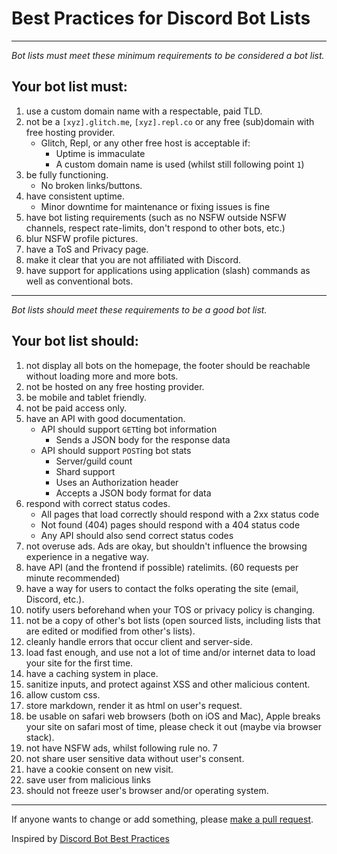 # Best Practices for Discord Bot Lists

---

*Bot lists must meet these minimum requirements to be considered a bot list.*

## Your bot list must:

1. use a custom domain name with a respectable, paid TLD.
2. not be a `[xyz].glitch.me`, `[xyz].repl.co` or any free (sub)domain with free hosting provider.
   - Glitch, Repl, or any other free host is acceptable if:
      - Uptime is immaculate
      - A custom domain name is used (whilst still following point `1`)
3. be fully functioning.
   - No broken links/buttons.
4. have consistent uptime.
   - Minor downtime for maintenance or fixing issues is fine
5. have bot listing requirements (such as no NSFW outside NSFW channels, respect rate-limits, don't respond to other bots, etc.)
6. blur NSFW profile pictures.
7. have a ToS and Privacy page.
8. make it clear that you are not affiliated with Discord.
9. have support for applications using application (slash) commands as well as conventional bots.

---

*Bot lists should meet these requirements to be a good bot list.*

## Your bot list should:

1. not display all bots on the homepage, the footer should be reachable without loading more and more bots.
2. not be hosted on any free hosting provider.
3. be mobile and tablet friendly.
4. not be paid access only.
5. have an API with good documentation.
   - API should support `GET`ting bot information
      - Sends a JSON body for the response data
   - API should support `POST`ing bot stats
      - Server/guild count
      - Shard support
      - Uses an Authorization header
      - Accepts a JSON body format for data
6. respond with correct status codes.
   - All pages that load correctly should respond with a 2xx status code
   - Not found (404) pages should respond with a 404 status code
   - Any API should also send correct status codes
7. not overuse ads. Ads are okay, but shouldn't influence the browsing experience in a negative way.
8. have API (and the frontend if possible) ratelimits. (60 requests per minute recommended)
9. have a way for users to contact the folks operating the site (email, Discord, etc.).
10. notify users beforehand when your TOS or privacy policy is changing.
11. not be a copy of other's bot lists (open sourced lists, including lists that are edited or modified from other's lists).
12. cleanly handle errors that occur client and server-side.
13. load fast enough, and use not a lot of time and/or internet data to load your site for the first time.
14. have a caching system in place.
16. sanitize inputs, and protect against XSS and other malicious content.
18. allow custom css.
19. store markdown, render it as html on user's request.
20. be usable on safari web browsers (both on iOS and Mac), Apple breaks your site on safari most of time, please check it out (maybe via browser stack).
21. not have NSFW ads, whilst following rule no. 7
22. not share user sensitive data without user's consent.
23. have a cookie consent on new visit.
24. save user from malicious links
25. should not freeze user's browser and/or operating system.

---

If anyone wants to change or add something, please [make a pull request](https://github.com/botblock/discord-botlist-best-practices).

Inspired by [Discord Bot Best Practices](https://github.com/meew0/discord-bot-best-practices)
